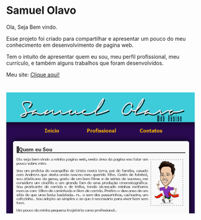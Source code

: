 ﻿# Samuel Olavo

Ola, Seja Bem vindo.

Esse projeto foi criado para compartilhar e apresentar um pouco do meu conhecimento em desenvolvimento de pagina web.

Tem o intuito de apresentar quem eu sou, meu perfil profissional, meu currículo, e também alguns trabalhos que foram desenvolvidos.

Meu site: <a href="https://samuelolavo.github.io/samuelolavo" target="_blank"> Clique aqui! </a>
<h1 align="center">
	<img src="Imagens/Inicial.png">
</h1>


